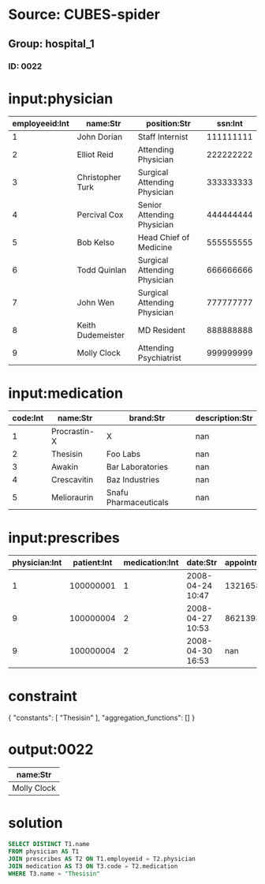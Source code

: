 # Source: CUBES-spider
## Group: hospital_1
### ID: 0022

# input:physician

| employeeid:Int | name:Str | position:Str | ssn:Int |
|---|---|---|---|
| 1 | John Dorian | Staff Internist | 111111111 |
| 2 | Elliot Reid | Attending Physician | 222222222 |
| 3 | Christopher Turk | Surgical Attending Physician | 333333333 |
| 4 | Percival Cox | Senior Attending Physician | 444444444 |
| 5 | Bob Kelso | Head Chief of Medicine | 555555555 |
| 6 | Todd Quinlan | Surgical Attending Physician | 666666666 |
| 7 | John Wen | Surgical Attending Physician | 777777777 |
| 8 | Keith Dudemeister | MD Resident | 888888888 |
| 9 | Molly Clock | Attending Psychiatrist | 999999999 |

# input:medication

| code:Int | name:Str | brand:Str | description:Str |
|---|---|---|---|
| 1 | Procrastin-X | X | nan |
| 2 | Thesisin | Foo Labs | nan |
| 3 | Awakin | Bar Laboratories | nan |
| 4 | Crescavitin | Baz Industries | nan |
| 5 | Melioraurin | Snafu Pharmaceuticals | nan |

# input:prescribes

| physician:Int | patient:Int | medication:Int | date:Str | appointment:Str | dose:Str |
|---|---|---|---|---|---|
| 1 | 100000001 | 1 | 2008-04-24 10:47 | 13216584 | 5 |
| 9 | 100000004 | 2 | 2008-04-27 10:53 | 86213939 | 10 |
| 9 | 100000004 | 2 | 2008-04-30 16:53 | nan | 5 |

# constraint

{
  "constants": [
    "Thesisin"
  ],
  "aggregation_functions": []
}

# output:0022

| name:Str |
|---|
| Molly Clock |

# solution

```sql
SELECT DISTINCT T1.name
FROM physician AS T1
JOIN prescribes AS T2 ON T1.employeeid = T2.physician
JOIN medication AS T3 ON T3.code = T2.medication
WHERE T3.name = "Thesisin"
```
